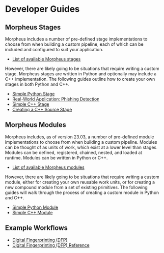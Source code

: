 <!--
SPDX-FileCopyrightText: Copyright (c) 2022-2023, NVIDIA CORPORATION & AFFILIATES. All rights reserved.
SPDX-License-Identifier: Apache-2.0

Licensed under the Apache License, Version 2.0 (the "License");
you may not use this file except in compliance with the License.
You may obtain a copy of the License at

http://www.apache.org/licenses/LICENSE-2.0

Unless required by applicable law or agreed to in writing, software
distributed under the License is distributed on an "AS IS" BASIS,
WITHOUT WARRANTIES OR CONDITIONS OF ANY KIND, either express or implied.
See the License for the specific language governing permissions and
limitations under the License.
-->

# Developer Guides

## Morpheus Stages

Morpheus includes a number of pre-defined stage implementations to choose from when building a custom
pipeline, each of which can be included and configured to suit your application.

- [List of available Morpheus stages](../stages/morpheus_stages.md)

However, there are likely going to be situations that require writing a custom stage. Morpheus stages are written in
Python and optionally may include a C++ implementation. The following guides outline how to create your own stages
in both Python and C++.

- [Simple Python Stage](./guides/1_simple_python_stage.md)
- [Real-World Application: Phishing Detection](./guides/2_real_world_phishing.md)
- [Simple C++ Stage](./guides/3_simple_cpp_stage.md)
- [Creating a C++ Source Stage](./guides/4_source_cpp_stage.md)

## Morpheus Modules

Morpheus includes, as of version 23.03, a number of pre-defined module implementations to choose from when building a 
custom pipeline. Modules can be thought of as units of work, which exist at a lower level than stages. Modules can 
be defined, registered, chained, nested, and loaded at runtime. Modules can be written in Python or C++.

- [List of available Morpheus modules](../modules/morpheus_modules.md)

However, there are likely going to be situations that require writing a custom module, either for creating your own 
reusable work units, or for creating a new compound module from a set of existing primitives. The following guides 
will walk through the process of creating a custom module in Python and C++.

- [Simple Python Module](./guides/7_simple_python_module.md)
- [Simple C++ Module](./guides/8_simple_cpp_module.md)

## Example Workflows

- [Digital Fingerprinting (DFP)](./guides/5_digital_fingerprinting.md)
- [Digital Fingerprinting (DFP) Reference](./guides/6_digital_fingerprinting_reference.md)